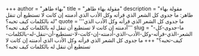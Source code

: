 +++
author = "بهاء طاهر"
title = "مقولة بهاء طاهر"
description = "مقولة بهاء طاهر: ما جدوى كل الشعر الذي قرأته وكل الأدب الذي أدمنته إن كانت لا تستطيع أن تنقل له بالكلمات كيف تحبه؟"
quote = '''ما جدوى كل الشعر الذي قرأته وكل الأدب الذي أدمنته إن كانت لا تستطيع أن تنقل له بالكلمات كيف تحبه؟'''
slug = "ما-جدوى-كل-الشعر-الذي-قرأته-وكل-الأدب-الذي-أدمنته-إن-كانت-لا-تستطيع-أن-تنقل-له-بالكلمات-كيف-تحبه؟"
+++
ما جدوى كل الشعر الذي قرأته وكل الأدب الذي أدمنته إن كانت لا تستطيع أن تنقل له بالكلمات كيف تحبه؟
